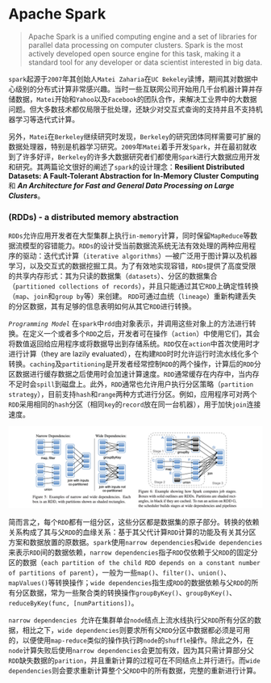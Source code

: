 # Apache Spark
>  Apache Spark is a unified computing engine and a set of libraries for parallel data processing on computer clusters. Spark is the most actively developed open source engine for this task, making it a standard tool for any developer or data scientist interested in big data.

`spark`起源于`2007`年其创始人`Matei Zaharia`在`UC Bekeley`读博，期间其对数据中心级别的分布式计算非常感兴趣。当时一些互联网公司开始用几千台机器计算并存储数据，`Matei`开始和`Yahoo`以及`Facebook`的团队合作，来解决工业界中的大数据问题。但大多数技术都仅局限于批处理，还缺少对交互式查询的支持并且不支持机器学习等迭代式计算。

另外，`Matei`在`Berkeley`继续研究时发现，`Berkeley`的研究团体同样需要可扩展的数据处理器，特别是机器学习研究。`2009`年`Matei`着手开发`Spark`，并在最初就收到了许多好评，`Berkeley`的许多大数据研究者们都使用`Spark`进行大数据应用开发和研究。其两篇论文很好的阐述了`spark`的设计理念：__Resilient Distributed Datasets: A Fault-Tolerant Abstraction for In-Memory Cluster Computing__ 和 ___An Architecture for Fast and General Data Processing on Large Clusters___。

### (RDDs) - a distributed memory abstraction

`RDDs`允许应用开发者在大型集群上执行`in-memory`计算，同时保留`MapReduce`等数据流模型的容错能力。`RDDs`的设计受当前数据流系统无法有效处理的两种应用程序的驱动：迭代式计算（`iterative algorithms`）—被广泛用于图计算以及机器学习，以及交互式的数据挖掘工具。为了有效地实现容错，`RDDs`提供了高度受限的共享内存形式：其为只读的数据集（`datasets`）、分区的数据集合（`partitioned collections of records`），并且只能通过其它`RDD`上确定性转换（`map`、`join`和`group by`等）来创建。 `RDD`可通过血统（`lineage`）重新构建丢失的分区数据，其有足够的信息表明如何从其它`RDD`进行转换。

*`Programming Model`*  在`spark`中`rdd`由对象表示，并调用这些对象上的方法进行转换。在定义一个或者多个`RDD`之后，开发者可在操作（`action`）中使用它们，其会将数值返回给应用程序或将数据导出到存储系统。`RDD`仅在`action`中首次使用时才进行计算（they are lazily evaluated），在构建`RDD`时时允许运行时流水线化多个转换。`caching`及`partitioning`是开发者经常控制`RDD`的两个操作，计算后的`RDD`分区数据进行缓存数据之后使用时会加速计算速度。`RDD`通常缓存在内存中，当内存不足时会`spill`到磁盘上。此外，`RDD`通常也允许用户执行分区策略（`partition strategy`），目前支持`hash`和`range`两种方式进行分区。例如，应用程序可对两个`RDD`采用相同的`hash`分区（相同`key`的`record`放在同一台机器），用于加快`join`连接速度。

<img src="example-data/images/spark-narrow-dependency.png" style="zoom:115%;" />

简而言之，每个`RDD`都有一组分区，这些分区都是数据集的原子部分。转换的依赖关系构成了其与父`RDD`的血缘关系：基于其父代计算`RDD`计算的功能及有关其分区方案和数据放置的原数据。`spark`使用`narrow dependencies`和`wide dependencies`来表示`RDD`间的数据依赖，`narrow dependencies`指子`RDD`仅依赖于父`RDD`的固定分区的数据（`each partition of the child RDD depends on a constant number of partitions of parent`），一般为一些`map()`、`filter()`、`union()`、`mapValues()`等转换操作；`wide dependencies`指生成`RDD`的数据依赖与父`RDD`的所有分区数据，常为一些聚合类的转换操作`groupByKey()`、`groupByKey()`、`reduceByKey(func, [numPartitions])`。

`narrow dependencies `允许在集群单台`node`结点上流水线执行父`RDD`所有分区的数据，相比之下，`wide dependencies`则要求所有父`RDD`分区中数据都必须是可用的，以便使用`map-reduce`类似的操作执行跨`node`的`shuffle`操作。除此之外，在`node`计算失败后使用`narrow dependencies`会更加有效，因为其只需计算部分父`RDD`缺失数据的`parition`，并且重新计算的过程可在不同结点上并行进行。而`wide dependencies`则会要求重新计算整个父`RDD`中的所有数据，完整的重新进行计算。

